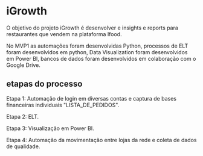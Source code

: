 # iGrowth

O objetivo do projeto iGrowth é desenvolver e insights e reports para restaurantes que vendem na plataforma Ifood.

No MVP1 as automações foram desenvolvidas Python, processos de ELT  foram desenvolvidos em python, Data Visualization foram desenvolvidos em Power BI, bancos de dados foram desenvolvidos em colaboração com o Google Drive. 

## etapas do processo
Etapa 1: Automação de login em diversas contas e captura de bases financeiras individuais "LISTA_DE_PEDIDOS".

Etapa 2: ELT.

Etapa 3: Visualização em Power BI.

Etapa 4: Automação da movimentação entre lojas da rede e coleta de dados de qualidade.
